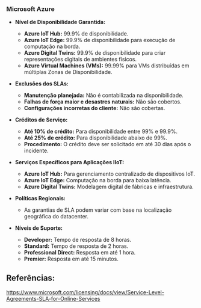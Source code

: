 ### Microsoft Azure

- **Nível de Disponibilidade Garantida:**
  - **Azure IoT Hub:** 99.9% de disponibilidade.
  - **Azure IoT Edge:** 99.9% de disponibilidade para execução de computação na borda.
  - **Azure Digital Twins:** 99.9% de disponibilidade para criar representações digitais de ambientes físicos.
  - **Azure Virtual Machines (VMs):** 99.99% para VMs distribuídas em múltiplas Zonas de Disponibilidade.

- **Exclusões dos SLAs:**
  - **Manutenção planejada:** Não é contabilizada na disponibilidade.
  - **Falhas de força maior e desastres naturais:** Não são cobertos.
  - **Configurações incorretas do cliente:** Não são cobertas.

- **Créditos de Serviço:**
  - **Até 10% de crédito:** Para disponibilidade entre 99% e 99.9%.
  - **Até 25% de crédito:** Para disponibilidade abaixo de 99%.
  - **Procedimento:** O crédito deve ser solicitado em até 30 dias após o incidente.

- **Serviços Específicos para Aplicações IIoT:**
  - **Azure IoT Hub:** Para gerenciamento centralizado de dispositivos IoT.
  - **Azure IoT Edge:** Computação na borda para baixa latência.
  - **Azure Digital Twins:** Modelagem digital de fábricas e infraestrutura.

- **Políticas Regionais:**
  - As garantias de SLA podem variar com base na localização geográfica do datacenter.

- **Níveis de Suporte:**
  - **Developer:** Tempo de resposta de 8 horas.
  - **Standard:** Tempo de resposta de 2 horas.
  - **Professional Direct:** Resposta em até 1 hora.
  - **Premier:** Resposta em até 15 minutos.

## Referências:
https://www.microsoft.com/licensing/docs/view/Service-Level-Agreements-SLA-for-Online-Services